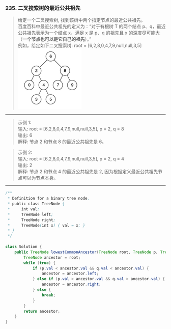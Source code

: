 ### 235. 二叉搜索树的最近公共祖先

>给定一个二叉搜索树, 找到该树中两个指定节点的最近公共祖先。   
>百度百科中最近公共祖先的定义为：“对于有根树 T 的两个结点 p、q，最近公共祖先表示为一个结点 x，满足 x 是 p、q 的祖先且 x 的深度尽可能大（**一个节点也可以是它自己的祖先**）。”   
>例如，给定如下二叉搜索树:  root = [6,2,8,0,4,7,9,null,null,3,5]   
>![示例](binarysearchtree_improved.png)
***
>示例 1:   
>输入: root = [6,2,8,0,4,7,9,null,null,3,5], p = 2, q = 8   
>输出: 6    
>解释: 节点 2 和节点 8 的最近公共祖先是 6。   

>示例 2:   
>输入: root = [6,2,8,0,4,7,9,null,null,3,5], p = 2, q = 4   
>输出: 2   
>解释: 节点 2 和节点 4 的最近公共祖先是 2, 因为根据定义最近公共祖先节点可以为节点本身。

***
```java
/**
 * Definition for a binary tree node.
 * public class TreeNode {
 *     int val;
 *     TreeNode left;
 *     TreeNode right;
 *     TreeNode(int x) { val = x; }
 * }
 */

class Solution {
    public TreeNode lowestCommonAncestor(TreeNode root, TreeNode p, TreeNode q) {
        TreeNode ancestor = root;
        while (true) {
            if (p.val < ancestor.val && q.val < ancestor.val) {
                ancestor = ancestor.left;
            } else if (p.val > ancestor.val && q.val > ancestor.val) {
                ancestor = ancestor.right;
            } else {
                break;
            }
        }
        return ancestor;
    }
}
```   